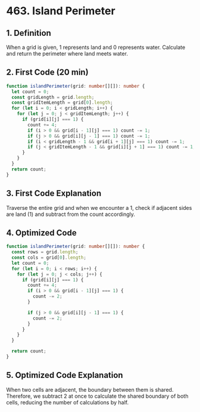 # 463. Island Perimeter

## 1. Definition

When a grid is given, 1 represents land and 0 represents water.
Calculate and return the perimeter where land meets water.

## 2. First Code (20 min)

```ts
function islandPerimeter(grid: number[][]): number {
  let count = 0;
  const gridLength = grid.length;
  const gridItemLength = grid[0].length;
  for (let i = 0; i < gridLength; i++) {
    for (let j = 0; j < gridItemLength; j++) {
      if (grid[i][j] === 1) {
        count += 4;
        if (i > 0 && grid[i - 1][j] === 1) count -= 1;
        if (j > 0 && grid[i][j - 1] === 1) count -= 1;
        if (i < gridLength - 1 && grid[i + 1][j] === 1) count -= 1;
        if (j < gridItemLength - 1 && grid[i][j + 1] === 1) count -= 1;
      }
    }
  }
  return count;
}
```

## 3. First Code Explanation

Traverse the entire grid and when we encounter a 1, check if adjacent sides are land (1) and subtract from the count accordingly.

## 4. Optimized Code

```ts
function islandPerimeter(grid: number[][]): number {
  const rows = grid.length;
  const cols = grid[0].length;
  let count = 0;
  for (let i = 0; i < rows; i++) {
    for (let j = 0; j < cols; j++) {
      if (grid[i][j] === 1) {
        count += 4;
        if (i > 0 && grid[i - 1][j] === 1) {
          count -= 2;
        }

        if (j > 0 && grid[i][j - 1] === 1) {
          count -= 2;
        }
      }
    }
  }

  return count;
}
```

## 5. Optimized Code Explanation

When two cells are adjacent, the boundary between them is shared. Therefore, we subtract 2 at once to calculate the shared boundary of both cells, reducing the number of calculations by half.
